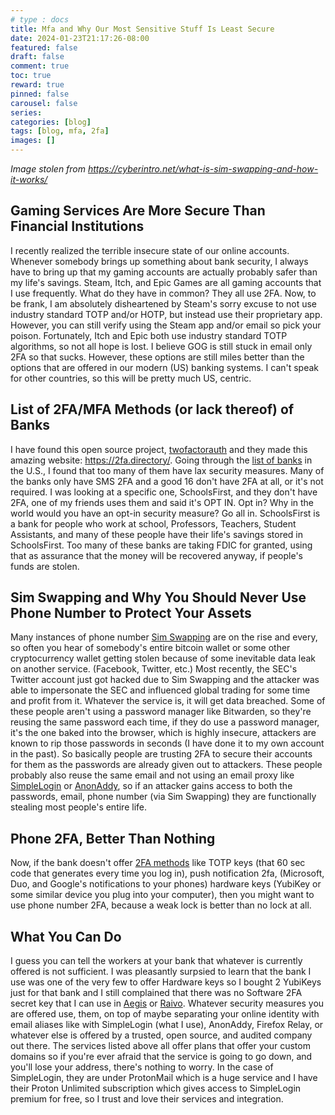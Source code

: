```yaml
---
# type : docs
title: Mfa and Why Our Most Sensitive Stuff Is Least Secure
date: 2024-01-23T21:17:26-08:00
featured: false
draft: false
comment: true
toc: true
reward: true
pinned: false
carousel: false
series:
categories: [blog]
tags: [blog, mfa, 2fa]
images: []
---
```

_Image stolen from https://cyberintro.net/what-is-sim-swapping-and-how-it-works/_


## Gaming Services Are More Secure Than Financial Institutions
I recently realized the terrible insecure state of our online accounts. Whenever somebody brings up something about bank security, I always have to bring up that my gaming accounts are actually probably safer than my life's savings. Steam, Itch, and Epic Games are all gaming accounts that I use frequently. What do they have in common? They all use 2FA. Now, to be frank, I am absolutely disheartened by Steam's sorry excuse to not use industry standard TOTP and/or HOTP, but instead use their proprietary app. However, you can still verify using the Steam app and/or email so pick your poison. Fortunately, Itch and Epic both use industry standard TOTP algorithms, so not all hope is lost. I believe GOG is still stuck in email only 2FA so that sucks. However, these options are still miles better than the options that are offered in our modern (US) banking systems. I can't speak for other countries, so this will be pretty much US, centric.

## List of 2FA/MFA Methods (or lack thereof) of Banks
I have found this open source project, [twofactorauth](https://github.com/2factorauth/twofactorauth) and they made this amazing website: https://2fa.directory/. Going through the [list of banks](https://2fa.directory/us/#banking) in the U.S., I found that too many of them have lax security measures. Many of the banks only have SMS 2FA and a good 16 don't have 2FA at all, or it's not required. I was looking at a specific one, SchoolsFirst, and they don't have 2FA, one of my friends uses them and said it's OPT IN. Opt in? Why in the world would you have an opt-in security measure? Go all in. SchoolsFirst is a bank for people who work at school, Professors, Teachers, Student Assistants, and many of these people have their life's savings stored in SchoolsFirst. Too many of these banks are taking FDIC for granted, using that as assurance that the money will be recovered anyway, if people's funds are stolen.

## Sim Swapping and Why You Should Never Use Phone Number to Protect Your Assets
Many instances of phone number [Sim Swapping](https://blog.mozilla.org/en/privacy-security/mozilla-explains-sim-swapping/) are on the rise and every, so often you hear of somebody's entire bitcoin wallet or some other cryptocurrency wallet getting stolen because of some inevitable data leak on another service. (Facebook, Twitter, etc.) Most recently, the SEC's Twitter account just got hacked due to Sim Swapping and the attacker was able to impersonate the SEC and influenced global trading for some time and profit from it. Whatever the service is, it will get data breached. Some of these people aren't using a password manager like Bitwarden, so they're reusing the same password each time, if they do use a password manager, it's the one baked into the browser, which is highly insecure, attackers are known to rip those passwords in seconds (I have done it to my own account in the past). So basically people are trusting 2FA to secure their accounts for them as the passwords are already given out to attackers. These people probably also reuse the same email and not using an email proxy like [SimpleLogin](https://simplelogin.io) or [AnonAddy](https://addy.io/), so if an attacker gains access to both the passwords, email, phone number (via Sim Swapping) they are functionally stealing most people's entire life.

## Phone 2FA, Better Than Nothing
Now, if the bank doesn't offer [2FA methods](https://www.howtogeek.com/232598/5-different-two-step-authentication-methods-to-secure-your-online-accounts/) like TOTP keys (that 60 sec code that generates every time you log in), push notification 2fa, (Microsoft, Duo, and Google's notifications to your phones) hardware keys (YubiKey or some similar device you plug into your computer), then you might want to use phone number 2FA, because a weak lock is better than no lock at all.

## What You Can Do
I guess you can tell the workers at your bank that whatever is currently offered is not sufficient. I was pleasantly surpsied to learn that the bank I use was one of the very few to offer Hardware keys so I bought 2 YubiKeys just for that bank and I still complained that there was no Software 2FA secret key that I can use in [Aegis](https://github.com/beemdevelopment/Aegis) or [Raivo](https://github.com/raivo-otp/ios-application). Whatever security measures you are offered use, them, on top of maybe separating your online identity with email aliases like with SimpleLogin (what I use), AnonAddy, Firefox Relay, or whatever else is offered by a trusted, open source, and audited company out there. The services listed above all offer plans that offer your custom domains so if you're ever afraid that the service is going to go down, and you'll lose your address, there's nothing to worry. In the case of SimpleLogin, they are under ProtonMail which is a huge service and I have their Proton Unlimited subscription which gives access to SimpleLogin premium for free, so I trust and love their services and integration.

